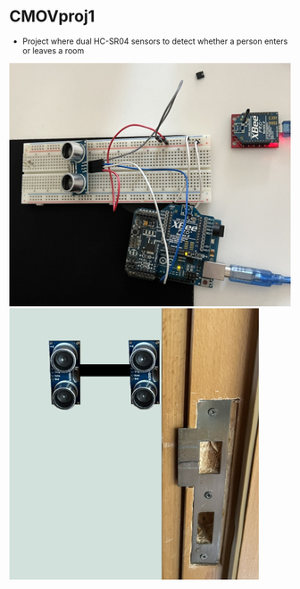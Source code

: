 # CMOVproj1

- Project where dual HC-SR04 sensors to detect whether a person enters or leaves a room

![alt text](https://github.com/beatrizleite/CMOVproj1/blob/main/IMG_1665.JPEG?raw=true)
![alt text](https://github.com/beatrizleite/CMOVproj1/blob/main/real_pic_simulation.png?raw=true)
